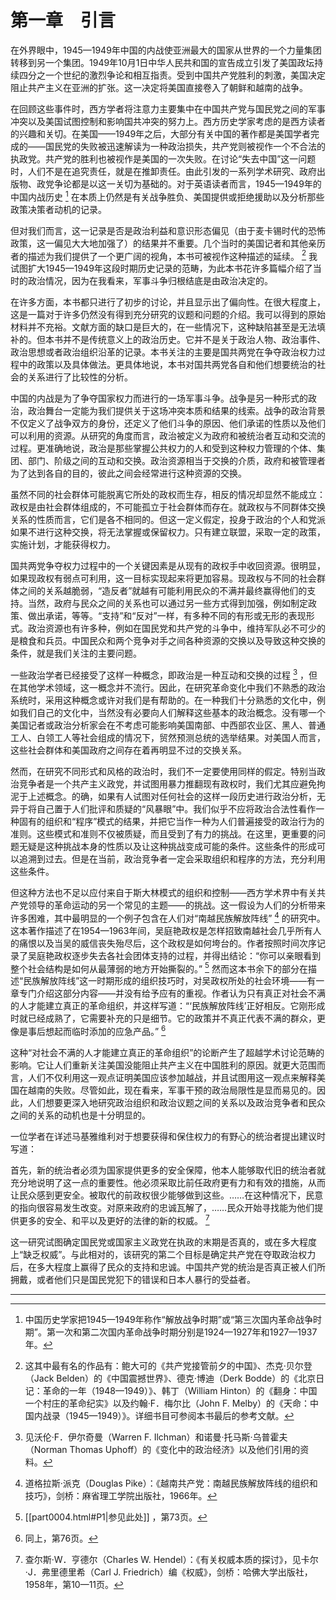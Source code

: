    

# 第一章　引言

在外界眼中，1945—1949年中国的内战使亚洲最大的国家从世界的一个力量集团转移到另一个集团。1949年10月1日中华人民共和国的宣告成立引发了美国政坛持续四分之一个世纪的激烈争论和相互指责。受到中国共产党胜利的刺激，美国决定阻止共产主义在亚洲的扩张。这一决定将美国直接卷入了朝鲜和越南的战争。

在回顾这些事件时，西方学者将注意力主要集中在中国共产党与国民党之间的军事冲突以及美国试图控制和影响国共冲突的努力上。西方历史学家考虑的是西方读者的兴趣和关切。在美国——1949年之后，大部分有关中国的著作都是美国学者完成的——国民党的失败被迅速解读为一种政治损失，共产党则被视作一个不合法的执政党。共产党的胜利也被视作是美国的一次失败。在讨论“失去中国”这一问题时，人们不是在追究责任，就是在推卸责任。由此引发的一系列学术研究、政府出版物、政党争论都是以这一关切为基础的。对于英语读者而言，1945—1949年的中国内战历史 [^1] 在本质上仍然是有关战争胜负、美国提供或拒绝援助以及分析那些政策决策者动机的记录。

但对我们而言，这一记录是否是政治利益和意识形态偏见（由于麦卡锡时代的恐怖政策，这一偏见大大地加强了）的结果并不重要。几个当时的美国记者和其他亲历者的描述为我们提供了一个更广阔的视角，本书可被视作这种描述的延续。 [^2] 我试图扩大1945—1949年这段时期历史记录的范畴，为此本书花许多篇幅介绍了当时的政治情况，因为在我看来，军事斗争归根结底是由政治决定的。

在许多方面，本书都只进行了初步的讨论，并且显示出了偏向性。在很大程度上，这是一篇对于许多仍然没有得到充分研究的议题和问题的介绍。我可以得到的原始材料并不充裕。文献方面的缺口是巨大的，在一些情况下，这种缺陷甚至是无法填补的。但本书并不是传统意义上的政治历史。它并不是关于政治人物、政治事件、政治思想或者政治组织沿革的记录。本书关注的主要是国共两党在争夺政治权力过程中的政策以及具体做法。更具体地说，本书对国共两党各自和他们想要统治的社会的关系进行了比较性的分析。

中国的内战是为了争夺国家权力而进行的一场军事斗争。战争是另一种形式的政治，政治舞台一定能为我们提供关于这场冲突本质和结果的线索。战争的政治背景不仅定义了战争双方的身份，还定义了他们斗争的原因、他们承诺的性质以及他们可以利用的资源。从研究的角度而言，政治被定义为政府和被统治者互动和交流的过程。更准确地说，政治是那些掌握公共权力的人和受到这种权力管理的个体、集团、部门、阶级之间的互动和交换。政治资源相当于交换的介质，政府和被管理者为了达到各自的目的，彼此之间会经常进行这种资源的交换。

虽然不同的社会群体可能脱离它所处的政权而生存，相反的情况却显然不能成立：政权是由社会群体组成的，不可能孤立于社会群体而存在。就政权与不同群体交换关系的性质而言，它们是各不相同的。但这一定义假定，投身于政治的个人和党派如果不进行这种交换，将无法掌握或保留权力。只有建立联盟，采取一定的政策，实施计划，才能获得权力。

国共两党争夺权力过程中的一个关键因素是从现有的政权手中收回资源。很明显，如果现政权有弱点可利用，这一目标实现起来将更加容易。现政权与不同的社会群体之间的关系越脆弱，“造反者”就越有可能利用民众的不满并最终赢得他们的支持。当然，政府与民众之间的关系也可以通过另一些方式得到加强，例如制定政策、做出承诺，等等。“支持”和“反对”一样，有多种不同的有形或无形的表现形式。政治资源也有许多种，例如在国民党和共产党的斗争中，维持军队必不可少的是粮食和兵员。中国民众和两个竞争对手之间各种资源的交换以及导致这种交换的条件，就是我们关注的主要问题。

一些政治学者已经接受了这样一种概念，即政治是一种互动和交换的过程 [^3] ，但在其他学术领域，这一概念并不流行。因此，在研究革命变化中我们不熟悉的政治系统时，采用这种概念或许对我们是有帮助的。在一种我们十分熟悉的文化中，例如我们自己的文化中，当然没有必要向人们解释这些基本的政治概念。没有哪一个美国记者或政治分析家会在不考虑可能影响美国南部、中西部农业区、黑人、普通工人、白领工人等社会组成的情况下，贸然预测总统的选举结果。对美国人而言，这些社会群体和美国政府之间存在着再明显不过的交换关系。

然而，在研究不同形式和风格的政治时，我们不一定要使用同样的假定。特别当政治竞争者是一个共产主义政党，并试图用暴力推翻现有政权时，我们尤其应避免拘泥于上述概念。的确，如果有人试图对任何社会的这样一段历史进行政治分析，无异于将自己置于人们批评和质疑的“风暴眼”中。我们似乎不应将政治合法性看作一种固有的组织和“程序”模式的结果，并把它当作一种为人们普遍接受的政治行为的准则。这些模式和准则不仅被质疑，而且受到了有力的挑战。在这里，更重要的问题无疑是这种挑战本身的性质以及让这种挑战变成可能的条件。这些条件的形成可以追溯到过去。但是在当前，政治竞争者一定会采取组织和程序的方法，充分利用这些条件。

但这种方法也不足以应付来自于斯大林模式的组织和控制——西方学术界中有关共产党领导的革命运动的另一个常见的主题——的挑战。这一假设为人们的分析带来许多困难，其中最明显的一个例子包含在人们对“南越民族解放阵线” [^4] 的研究中。这本著作描述了在1954—1963年间，吴庭艳政权是怎样招致南越社会几乎所有人的痛恨以及当吴的威信丧失殆尽后，这个政权是如何垮台的。作者按照时间次序记录了吴庭艳政权逐步失去各社会团体支持的过程，并得出结论：“你可以亲眼看到整个社会结构是如何从最薄弱的地方开始撕裂的。” [^5] 然而这本书余下的部分在描述“民族解放阵线”这一时期形成的组织技巧时，对吴政权所处的社会环境——有一章专门介绍这部分内容——并没有给予应有的重视。作者认为只有真正对社会不满的人才能建立真正的革命组织，并这样写道：“‘民族解放阵线’正好相反。它刚形成时就已经成熟了，它需要补充的只是细节。它的政策并不真正代表不满的群众，更像是事后想起而临时添加的应急产品。” [^6]

这种“对社会不满的人才能建立真正的革命组织”的论断产生了超越学术讨论范畴的影响。它让人们重新关注美国没能阻止共产主义在中国胜利的原因。就更大范围而言，人们不仅利用这一观点证明美国应该参加越战，并且试图用这一观点来解释美国在越南的失败。尽管如此，现在看来，军事干预的政治局限性是显而易见的。因此，人们想要更深入地研究政治组织和政治议题之间的关系以及政治竞争者和民众之间的关系的动机也是十分明显的。

一位学者在详述马基雅维利对于想要获得和保住权力的有野心的统治者提出建议时写道：  
  

首先，新的统治者必须为国家提供更多的安全保障，他本人能够取代旧的统治者就充分地说明了这一点的重要性。他必须采取比前任政府更有力和有效的措施，从而让民众感到更安全。被取代的前政权很少能够做到这些。……在这种情况下，民意的指向很容易发生改变。对原来政府的忠诚瓦解了，……民众开始寻找能为他们提供更多的安全、和平以及更好的法律的新的权威。 [^7]  
  

这一研究试图确定国民党或国家主义政党在执政的末期是否真的，或在多大程度上“缺乏权威”。与此相对的，该研究的第二个目标是确定共产党在夺取政治权力后，在多大程度上赢得了民众的支持和忠诚。中国共产党的统治是否真正被人们所拥戴，或者他们只是国民党犯下的错误和日本人暴行的受益者。

---

[^1]:  中国历史学家把1945—1949年称作“解放战争时期”或“第三次国内革命战争时期”。第一次和第二次国内革命战争时期分别是1924—1927年和1927—1937年。

[^2]:  这其中最有名的作品有：鲍大可的《共产党接管前夕的中国》、杰克·贝尔登（Jack Belden）的《中国震撼世界》、德克·博迪（Derk Bodde）的《北京日记：革命的一年（1948—1949）》、韩丁（William Hinton）的《翻身：中国一个村庄的革命纪实》以及约翰·F．梅尔比（John F. Melby）的《天命：中国内战录（1945—1949）》。详细书目可参阅本书最后的参考文献。

[^3]:  见沃伦·F．伊尔奇曼（Warren F. Ilchman）和诺曼·托马斯·乌普霍夫（Norman Thomas Uphoff）的《变化中的政治经济》以及他们引用的资料。

[^4]:  道格拉斯·派克（Douglas Pike）：《越南共产党：南越民族解放阵线的组织和技巧》，剑桥：麻省理工学院出版社，1966年。

[^5]:  [[part0004.html#P1\|参见此处]] ，第73页。

[^6]:  同上，第76页。

[^7]:  查尔斯·W．亨德尔（Charles W. Hendel）：《有关权威本质的探讨》，见卡尔·J．弗里德里希（Carl J. Friedrich）编《权威》，剑桥：哈佛大学出版社，1958年，第10—11页。